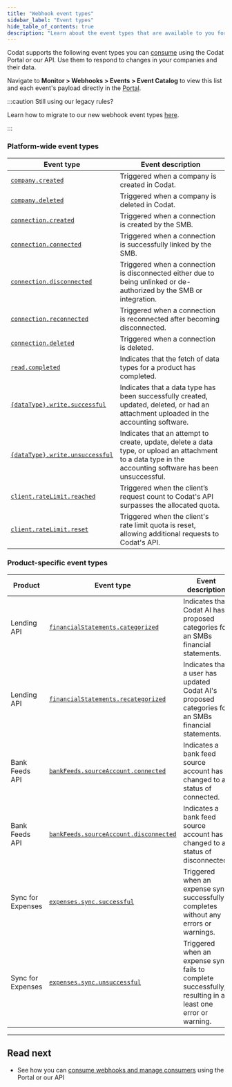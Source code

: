 ```yaml
---
title: "Webhook event types"
sidebar_label: "Event types"
hide_table_of_contents: true
description: "Learn about the event types that are available to you for consumption"
---
```


Codat supports the following event types you can [consume](/using-the-api/webhooks/create-consumer) using the Codat Portal or our API. Use them to respond to changes in your companies and their data.

Navigate to **Monitor > Webhooks > Events > Event Catalog** to view this list and each event's payload directly in the [Portal](https://app.codat.io/monitor/events). 

:::caution Still using our legacy rules?

Learn how to migrate to our new webhook event types [here](/using-the-api/webhooks/migrating-to-new-event-types).

:::

### Platform-wide event types

| Event type                                                                                   | Event description                                                                                                                                         |
|----------------------------------------------------------------------------------------------|-----------------------------------------------------------------------------------------------------------------------------------------------------------|
| [`company.created`](/platform-api#/webhooks/company.created/post)                            | Triggered when a company is created in Codat.                                                                                                             |
| [`company.deleted`](/platform-api#/webhooks/company.deleted/post)                            | Triggered when a company is deleted in Codat.                                                                                                             |
| [`connection.created`](/platform-api#/webhooks/connection.created/post)                      | Triggered when a connection is created by the SMB.                                                                                                        |
| [`connection.connected`](/platform-api#/webhooks/connection.connected/post)                  | Triggered when a connection is successfully linked by the SMB.                                                                                            |
| [`connection.disconnected`](/platform-api#/webhooks/connection.disconnected/post)            | Triggered when a connection is disconnected either due to being unlinked or de-authorized by the SMB or integration.                                      |
| [`connection.reconnected`](/platform-api#/webhooks/connection.reconnected/post)              | Triggered when a connection is reconnected after becoming disconnected.                                                                                   |
| [`connection.deleted`](/platform-api#/webhooks/connection.deleted/post)                      | Triggered when a connection is deleted.                                                                                                                   |
| [`read.completed`](/platform-api#/webhooks/read.completed/post)                              | Indicates that the fetch of data types for a product has completed.                                                                                       |
| [`{dataType}.write.successful`](/platform-api#/webhooks/dataType-.write.successful/post)     | Indicates that a data type has been successfully created, updated, deleted, or had an attachment uploaded in the accounting software.                     |
| [`{dataType}.write.unsuccessful`](/platform-api#/webhooks/dataType-.write.unsuccessful/post) | Indicates that an attempt to create, update, delete a data type, or upload an attachment to a data type in the accounting software has been unsuccessful. |
| [`client.rateLimit.reached`](/platform-api#/webhooks/client.rateLimit.reached/post)          | Triggered when the client’s request count to Codat's API surpasses the allocated quota.                                                                   |
| [`client.rateLimit.reset`](/platform-api#/webhooks/client.rateLimit.reset/post)              | Triggered when the client's rate limit quota is reset, allowing additional requests to Codat's API.                                                       |

### Product-specific event types

| Product           | Event type                                                                                                    | Event description                                                                                          |
|-------------------|---------------------------------------------------------------------------------------------------------------|------------------------------------------------------------------------------------------------------------|
| Lending API       | [`financialStatements.categorized`](/lending-api#/webhooks/financialStatements.categorized/post)              | Indicates that Codat AI has proposed categories for an SMBs financial statements.                          |
| Lending API       | [`financialStatements.recategorized`](/lending-api#/webhooks/financialStatements.recategorized/post)          | Indicates that a user has updated Codat AI's proposed categories for an SMBs financial statements.         |
| Bank Feeds API    | [`bankFeeds.sourceAccount.connected`](/bank-feeds-api#/webhooks/bankFeeds.sourceAccount.connected/post)       | Indicates a bank feed source account has changed to a status of connected.                                 |
| Bank Feeds API    | [`bankFeeds.sourceAccount.disconnected`](/bank-feeds-api#/webhooks/bankFeeds.sourceAccount.disconnected/post) | Indicates a bank feed source account has changed to a status of disconnected.                              |
| Sync for Expenses | [`expenses.sync.successful`](/sync-for-expenses-api#/webhooks/expenses.sync.successful/post)                  | Triggered when an expense sync successfully completes without any errors or warnings.                      |
| Sync for Expenses | [`expenses.sync.unsuccessful`](/sync-for-expenses-api#/webhooks/expenses.sync.unsuccessful/post)              | Triggered when an expense sync fails to complete successfully, resulting in at least one error or warning. |

---
## Read next

- See how you can [consume webhooks and manage consumers](/using-the-api/webhooks/create-consumer) using the Portal or our API
